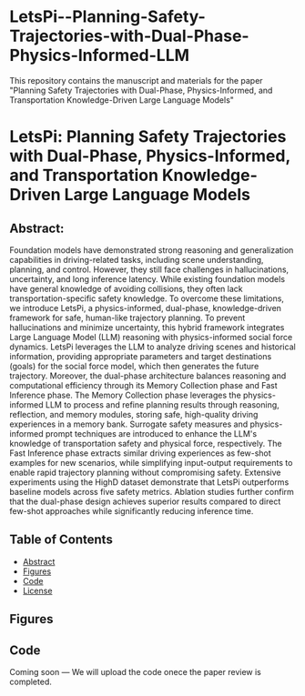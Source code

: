 # LetsPi--Planning-Safety-Trajectories-with-Dual-Phase-Physics-Informed-LLM
This repository contains the manuscript and materials for the paper "Planning Safety Trajectories with Dual-Phase, Physics-Informed, and Transportation Knowledge-Driven Large Language Models"

# LetsPi: Planning Safety Trajectories with Dual-Phase, Physics-Informed, and Transportation Knowledge-Driven Large Language Models

## Abstract: 
Foundation models have demonstrated strong reasoning and generalization capabilities in driving-related tasks, including scene understanding, planning, and control. However, they still face challenges in hallucinations, uncertainty, and long inference latency. While existing foundation models have general knowledge of avoiding collisions, they often lack transportation-specific safety knowledge. To overcome these limitations, we introduce LetsPi, a physics-informed, dual-phase, knowledge-driven framework for safe, human-like trajectory planning. To prevent hallucinations and minimize uncertainty, this hybrid framework integrates Large Language Model (LLM) reasoning with physics-informed social force dynamics. LetsPi leverages the LLM to analyze driving scenes and historical information, providing appropriate parameters and target destinations (goals) for the social force model, which then generates the future trajectory. Moreover, the dual-phase architecture balances reasoning and computational efficiency through its Memory Collection phase and Fast Inference phase. The Memory Collection phase leverages the physics-informed LLM to process and refine planning results through reasoning, reflection, and memory modules, storing safe, high-quality driving experiences in a memory bank. Surrogate safety measures and physics-informed prompt techniques are introduced to enhance the LLM's knowledge of transportation safety and physical force, respectively. The Fast Inference phase extracts similar driving experiences as few-shot examples for new scenarios, while simplifying input-output requirements to enable rapid trajectory planning without compromising safety. Extensive experiments using the HighD dataset demonstrate that LetsPi outperforms baseline models across five safety metrics. Ablation studies further confirm that the dual-phase design achieves superior results compared to direct few-shot approaches while significantly reducing inference time.

## Table of Contents
- [Abstract](#abstract)
- [Figures](#figures)
- [Code](#code)
- [License](#license)

## Figures


## Code
Coming soon — We will upload the code onece the paper review is completed.
